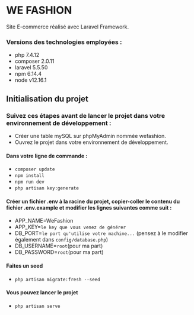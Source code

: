 # WE FASHION
Site E-commerce réalisé avec Laravel Framework.
### Versions des technologies employées :
- php 7.4.12
- composer 2.0.11
- laravel 5.5.50
- npm 6.14.4
- node v12.16.1
## Initialisation du projet
### Suivez ces étapes avant de lancer le projet dans votre environnement de développement :  
- Créer une table mySQL sur phpMyAdmin nommée wefashion.
- Ouvrez le projet dans votre environnement de développement.
#### Dans votre ligne de commande :
- `composer update`
- `npm install`
- `npm run dev`
- `php artisan key:generate`
#### Créer un fichier .env à la racine du projet, copier-coller le contenu du fichier .env.example et modifier les lignes suivantes comme suit :
- APP_NAME=WeFashion
- APP_KEY=`le key que vous venez de générer`
- DB_PORT=`le port qu'utilise votre machine...` (pensez à le modifier également dans `config/database.php`)
- DB_USERNAME=`root`(pour ma part)
- DB_PASSWORD=`root`(pour ma part)
#### Faites un seed
- `php artisan migrate:fresh --seed`
#### Vous pouvez lancer le projet
- `php artisan serve`
